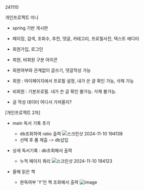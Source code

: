 241110

개인프로젝트 미니
- spring 기반 게시판
- 페이징, 검색, 조회수, 추천, 댓글, 카테고리, 프로필사진, 텍스트 에디터
- 회원가입, 로그인
- 회원, 비회원 구분 아이콘
- 회원여부와 관계없이 글쓰기, 댓글작성 가능
- 회원 : 마이페이지에서 프로필 설정, 내가 쓴 글 확인 가능, 삭제 가능
- 비회원 : 기본프로필. 내가 쓴 글 확인 불가능. 삭제 불가능.

- 글 작성 데이터 어디서 가져올지?


[개인프로젝트 2차]
- main 독서 기록 추가
	- db조회하여 ratio 출력
     ![스크린샷 2024-11-10 194138](https://github.com/user-attachments/assets/eb40f9d6-f37a-4080-b1a2-058b13c10d2b)
	- 선택 후 폼 제출 -> db삽입
   
- 상세 독서기록 : db조회해서 출력
    - 누적 페이지 쿼리
    ![스크린샷 2024-11-10 194123](https://github.com/user-attachments/assets/daab421e-a226-41c9-9062-653d2f5b10c7)

- 올해 읽은 책
    - 완독여부 'Y'인 책 조회해서 출력
      ![image](https://github.com/user-attachments/assets/dd7663c0-6a0c-4132-be9a-3c4e309e3b85)



